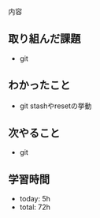 
内容
## 取り組んだ課題
- git 

## わかったこと
- git stashやresetの挙動

## 次やること
- git 

## 学習時間    
- today: 5h
- total: 72h
